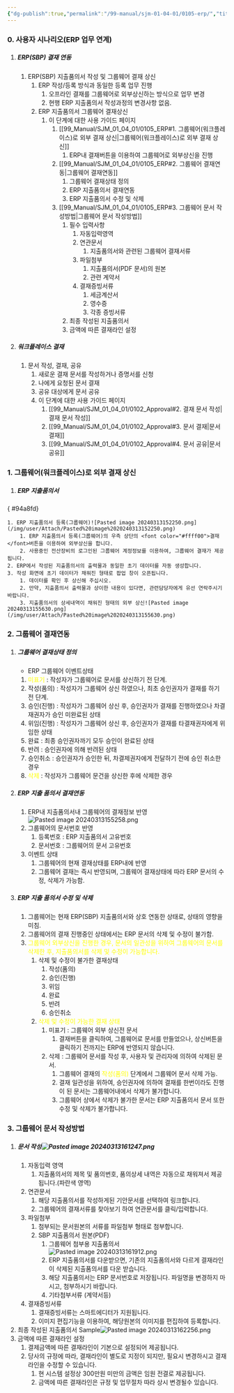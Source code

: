 ```yaml
---
{"dg-publish":true,"permalink":"/99-manual/sjm-01-04-01/0105-erp/","title":"1.5 ERP 업무 연계","tags":["workplace","그룹웨어"],"noteIcon":"","created":"","updated":""}
---
```


### 0. 사용자 시나리오(ERP 업무 연계)

1. ##### ERP(SBP) 결재 연동
	1.  ERP(SBP) 지출품의서 작성 및 그룹웨어 결재 상신
		1. ERP 작성/등록 방식과 동일한 등록 업무 진행
			1. 오프라인 결재를 그룹웨어로 외부상신하는 방식으로 업무 변경
			2. 현행 ERP 지출품의서 작성과정의 변경사항 없음.
		2. ERP 지출품의서 그룹웨어 결재상신 
			1. 이 단계에 대한 사용 가이드 페이지
				1. [[99_Manual/SJM_01_04_01/0105_ERP#1. 그룹웨어(워크플레이스)로 외부 결재 상신\|그룹웨어(워크플레이스)로 외부 결재 상신]]
					1. ERP내 결재버튼을 이용하여 그룹웨어로 외부상신을 진행
				2. [[99_Manual/SJM_01_04_01/0105_ERP#2. 그룹웨어 결재연동\|그룹웨어 결재연동]]
					1. 그룹웨어 결재상태 정의
					2. ERP 지출품의서 결재연동
					3. ERP 지출품의서 수정 및 삭제
				3. [[99_Manual/SJM_01_04_01/0105_ERP#3. 그룹웨어 문서 작성방법\|그룹웨어 문서 작성방법]]
					1. 필수 입력사항
						1. 자동입력영역
						2. 연관문서
							1. 지출품의서와 관련된 그룹웨어 결재서류
						3. 파일첨부
							1. 지출품의서(PDF 문서)의 원본
							2. 관련 계약서
						4. 결재증빙서류
							1. 세금계산서
							2. 영수증
							3. 각종 증빙서류
					2. 최종 작성된 지출품의서
					3. 금액에 따른 결재라인 설정
2. ##### 워크플레이스 결재
	1. 문서 작성, 결재, 공유
		1. 새로운 결재 문서를 작성하거나 증명서를 신청
		2. 나에게 요청된 문서 결재
		3. 공유 대상에게 문서 공유
		4. 이 단계에 대한 사용 가이드 페이지
			1. [[99_Manual/SJM_01_04_01/0102_Approval#2. 결재 문서 작성\|결재 문서 작성]]
			2. [[99_Manual/SJM_01_04_01/0102_Approval#3. 문서 결재\|문서 결재]]
			3. [[99_Manual/SJM_01_04_01/0102_Approval#4. 문서 공유\|문서 공유]]

### 1. 그룹웨어(워크플레이스)로 외부 결재 상신
1. ##### ERP 지출품의서
{ #94a8fd}

	1. ERP 지출품의서 등록(그룹웨어)![Pasted image 20240313152250.png](/img/user/Attach/Pasted%20image%2020240313152250.png)
		1. ERP 지출품의서 등록(그룹웨어)의 우측 상단의 <font color="#ffff00">결재</font>버튼을 이용하여 외부상신을 합니다.
		2. 사용중인 전산장비의 로그인된 그룹웨어 계정정보를 이용하여, 그룹웨어 결재가 제공됩니다.
	2. ERP에서 작성된 지출품의서의 출력물과 동일한 초기 데이터를 자동 생성합니다.
	3. 작성 화면에 초기 데이터가 채워진 형태로 팝업 창이 오픈됩니다. 
		1. 데이터를 확인 후 상신해 주십시오.
		2. 만약, 지출품의서 출력물과 상이한 내용이 있다면, 관련담당자에게 유선 연락주시기 바랍니다.
		3. 지출품의서의 상세내역이 채워진 형태의 외부 상신![Pasted image 20240313155630.png](/img/user/Attach/Pasted%20image%2020240313155630.png)
### 2. 그룹웨어 결재연동
1. ##### 그룹웨어 결재상태 정의
	- ERP 그룹웨어 이벤트상태
	1. <font color="#ffff00">미표기</font> : 작성자가 그룹웨어로 문서를 상신하기 전 단계.
	2. 작성(품의) : 작성자가 그룹웨어 상신 하였으나, 최초 승인권자가 결재를 하기 전 단계.
	3. 승인(진행) : 작성자가 그룹웨어 상신 후, 승인권자가 결재를 진행하였으나 차결재권자가 승인 미완료된 상태
	4. 위임(진행) : 작성자가 그룹웨어 상신 후, 승인권자가 결재를 타결재권자에게 위임한 상태
	5. 완료 : 최종 승인권자까기 모두 승인이 완료된 상태
	6. 반려 : 승인권자에 의해 반려된 상태
	7. 승인취소 : 승인권자가 승인한 뒤, 차결제권자에게 전달하기 전에 승인 취소한 경우
	8. <font color="#ffff00">삭제</font> : 작성자가 그룹웨어 문건을 상신한 후에 삭제한 경우
2. ##### ERP 지출 품의서 결재연동
	1. ERP내 지출품의서내 그룹웨어의 결재정보 반영![Pasted image 20240313155258.png](/img/user/Attach/Pasted%20image%2020240313155258.png)
	2. 그룹웨어의 문서번호 반영
		1. 등록번호 : ERP 지출품의서 고유번호
		2. 문서번호 : 그룹웨어의 문서 고유번호
	3. 이벤트 상태
		1. 그룹웨어의 현재 결재상태를 ERP내에 반영
		2. 그룹웨어 결재는 즉시 반영되며, 그룹웨어 결재상태에 따라 ERP 문서의 수정, 삭제가 가능함.
3. ##### ERP 지출 품의서 수정 및 삭제
	1. 그룹웨어는 현재 ERP(SBP) 지출품의서와 상호 연동한 상태로, 상태의 영향을 미침.
	2. 그룹웨어의 결재 진행중인 상태에서는 ERP 문서의 삭제 및 수정이 불가함.
	3. <font color="#ffff00">그룹웨어 외부상신을 진행한 경우, 문서의 일관성을 위하여 그룹웨어의 문서를 삭제한 후, 지출품의서를 삭제 및 수정이 가능합니다.</font>
		1. 삭제 및 수정이 불가한 결재상태
			1. 작성(품의)
			2. 승인(진행)
			3. 위임
			4. 완료
			5. 반려
			6. 승인취소
		2. <font color="#ffff00">삭제 및 수정이 가능한 결재 상태</font>
			1. 미표기 : 그룹웨어 외부 상신전 문서
				1. 결재버튼을 클릭하여, 그룹웨어로 문서를 만들었으나, 상신버튼을 클릭하기 전까지는 ERP에 반영되지 않습니다.
			2. 삭제 : 그룹웨어 문서를 작성 후, 사용자 및 관리자에 의하여 삭제된 문서.
				1. 그룹웨어 결재의 <font color="#ffff00">작성(품의)</font> 단계에서 그룹웨어 문서 삭제 가능.
				2. 결재 일관성을 위하여, 승인권자에 의하여 결재를 한번이라도 진행이 된 문서는 그룹웨어내에서 삭제가 불가합니다.
				3. 그룹웨어 상에서 삭제가 불가한 문서는 ERP 지출품의서 문서 또한 수정 및 삭제가 불가합니다.
### 3. 그룹웨어 문서 작성방법
1. ##### 문서 작성![Pasted image 20240313161247.png](/img/user/Attach/Pasted%20image%2020240313161247.png)
	1. 자동입력 영역
		1. 지출품의서의 제목 및 품의번호, 품의상세 내역은 자동으로 채워져서 제공됩니다.(파란색 영역) 
	2. 연관문서
		1. 해당 지출품의서를 작성하게된 기안문서를 선택하여 링크합니다.
		2. 그룹웨어의 결재서류를 찾아보기 하여 연관문서를 클릭/입력합니다.
	3. 파일첨부
		1. 첨부되는 문서원본의 서류를 파일첨부 형태로 첨부합니다.
		2. SBP 지출품의서 원본(PDF)
			1. 그룹웨어 첨부용 지출품의서![Pasted image 20240313161912.png](/img/user/Attach/Pasted%20image%2020240313161912.png)
			2. ERP 지출품의서를 다운받으면, 기존의 지출품의서와 다르게 결재라인이 삭제된 지출품의서를 다운 받습니다.
			3. 해당 지출품의서는 ERP 문서번호로 저장됩니다. 파일명을 변경하지 마시고, 첨부하시기 바랍니다.
			4. 기타첨부서류 (계약서등)
	4. 결재증빙서류
		1. 결재증빙서류는 스마트에디터가 지원됩니다. 
		2. 이미지 편집기능을 이용하여, 해당원본의 이미지를 편집하여 등록합니다.
2. 최종 작성된 지출품의서 Sample![Pasted image 20240313162256.png](/img/user/Attach/Pasted%20image%2020240313162256.png)
3. 금액에 따른 결재라인 설정
	1. 결제금액에 따른 결재라인이 기본으로 설정되어 제공됩니다.
	2. 당사의 규정에 따라, 결재라인이 별도로 지정이 되지만, 필요시 변경하시고 결재라인을 수정할 수 있습니다.
		1. 현 시스템 설정상 300만원 미만의 금액은 임원 전결로 제공됩니다.
		2. 금액에 따른 결재라인은 규정 및 업무절차 따라 상시 변경될수 있습니다.
